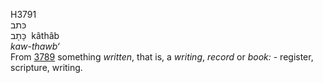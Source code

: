 <body>
  <p>H3791<br>  כּתב  <br> כָּתָב  ‎  kâthâb  <br><i>kaw-thawb‘ </i><br>From <a href="h3789.htm">3789</a>  something <i>written</i>, that is, a <i>writing</i>, <i>record</i> or <i>book: - </i>register, scripture, writing.<br></p>
 </body>